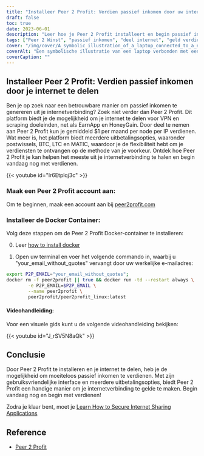 ```yaml
---
title: "Installeer Peer 2 Profit: Verdien passief inkomen door uw internet te delen"
draft: false
toc: true
date: 2023-06-01
description: "Leer hoe je Peer 2 Profit installeert en begin passief inkomen te verdienen door je internetverbinding te delen voor VPN en scraping doeleinden, met een gemiddelde maandelijkse winst van $1 per node per IP."
tags: ["Peer 2 Winst", "passief inkomen", "deel internet", "geld verdienen", "VPN", "schrapen", "online verdienen", "uitbetalingsmogelijkheden", "postwissels", "BTC", "LTC", "MATIC", "Docker container", "installatiehandleiding", "internetverbinding", "inkomsten", "geld verdienen", "online inkomen", "internet te gelde maken", "thuis verdienen", "netwerk delen", "verdienen aan internet", "verdienen aan delen", "moeiteloos verdienen", "de inkomsten stimuleren", "verdienen aan VPN", "verdienen aan schrapen", "verdienen bij Peer 2 Profit", "internet monetisatie", "passief inkomen genereren", "verdienen aan netwerk delen"]
cover: "/img/cover/A_symbolic_illustration_of_a_laptop_connected_to_a_network.png"
coverAlt: "Een symbolische illustratie van een laptop verbonden met een netwerk van onderling verbonden knooppunten, die het concept van het delen van internet voor het genereren van passief inkomen voorstelt."
coverCaption: ""
---
```


## Installeer Peer 2 Profit: Verdien passief inkomen door je internet te delen

Ben je op zoek naar een betrouwbare manier om passief inkomen te genereren uit je internetverbinding? Zoek niet verder dan Peer 2 Profit. Dit platform biedt je de mogelijkheid om je internet te delen voor VPN en scraping doeleinden, net als EarnApp en HoneyGain. Door deel te nemen aan Peer 2 Profit kun je gemiddeld $1 per maand per node per IP verdienen. Wat meer is, het platform biedt meerdere uitbetalingsopties, waaronder postwissels, BTC, LTC en MATIC, waardoor je de flexibiliteit hebt om je verdiensten te ontvangen op de methode van je voorkeur. Ontdek hoe Peer 2 Profit je kan helpen het meeste uit je internetverbinding te halen en begin vandaag nog met verdienen.

{{< youtube id="Ir6Etplqj3c" >}}

### Maak een Peer 2 Profit account aan:
Om te beginnen, maak een account aan bij [peer2profit.com](https://t.me/peer2profit_app_bot?start=16538445386293aa3aaec4e)

### Installeer de Docker Container:
Volg deze stappen om de Peer 2 Profit Docker-container te installeren:

0. Leer [how to install docker](https://simeononsecurity.ch/other/creating-profitable-low-powered-crypto-miners/#installing-docker)

1. Open uw terminal en voer het volgende commando in, waarbij u "your_email_without_quotes" vervangt door uw werkelijke e-mailadres:
```bash
export P2P_EMAIL="your_email_without_quotes";
docker rm -f peer2profit || true && docker run -td --restart always \
        -e P2P_EMAIL=$P2P_EMAIL \
        --name peer2profit \
        peer2profit/peer2profit_linux:latest
```

#### Videohandleiding:
Voor een visuele gids kunt u de volgende videohandleiding bekijken:

{{< youtube id="J_rSV5N8aQk" >}}

## Conclusie
Door Peer 2 Profit te installeren en je internet te delen, heb je de mogelijkheid om moeiteloos passief inkomen te verdienen. Met zijn gebruiksvriendelijke interface en meerdere uitbetalingsopties, biedt Peer 2 Profit een handige manier om je internetverbinding te gelde te maken. Begin vandaag nog en begin met verdienen!

Zodra je klaar bent, moet je [Learn How to Secure Internet Sharing Applications](https://simeononsecurity.ch/other/how-to-secure-internet-sharing-applications/)

## Reference
- [Peer 2 Profit](https://t.me/peer2profit_app_bot?start=16538445386293aa3aaec4e)